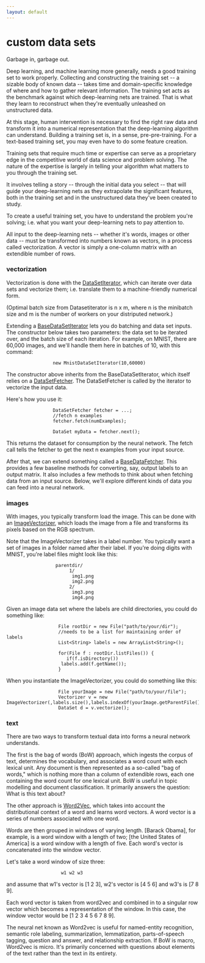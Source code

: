 ```yaml
---
layout: default
---
```


# custom data sets 

Garbage in, garbage out. 

Deep learning, and machine learning more generally, needs a good training set to work properly. Collecting and constructing the training set -- a sizable body of known data -- takes time and domain-specific knowledge of where and how to gather relevant information. The training set acts as the benchmark against which deep-learning nets are trained. That is what they learn to reconstruct when they're eventually unleashed on unstructured data. 

At this stage, human intervention is necessary to find the right raw data and transform it into a numerical representation that the deep-learning algorithm can understand. Building a training set is, in a sense, pre-pre-training. For a text-based training set, you may even have to do some feature creation. 

Training sets that require much time or expertise can serve as a proprietary edge in the competitive world of data science and problem solving. The nature of the expertise is largely in telling your algorithm what matters to you through the training set. 

It involves telling a story -- through the initial data you select -- that will guide your deep-learning nets as they extrapolate the significant features, both in the training set and in the unstructured data they've been created to study.

To create a useful training set, you have to understand the problem you're solving; i.e. what you want your deep-learning nets to pay attention to. 

All input to the deep-learning nets -- whether it's words, images or other data -- must be transformed into numbers known as vectors, in a process called vectorization. A vector is simply a one-column matrix with an extendible number of rows.

### vectorization

Vectorization is done with the [DataSetIterator](../doc/org/deeplearning4j/datasets/iterator/DataSetIterator.html), which can iterate over data sets and vectorize them; i.e. translate them to a machine-friendly numerical form.

(Optimal batch size from Datasetiterator is n x m, where n is the minibatch size and m is the number of workers on your distriputed network.)

Extending a [BaseDataSetIterator](../doc/org/deeplearning4j/datasets/iterator/BaseDataSetIterator.html) lets you do batching and data set inputs. The constructor below takes two parameters: the data set to be iterated over, and the batch size of each iteration. For example, on MNIST, there are 60,000 images, and we'll handle them here in batches of 10, with this command:


                     new MnistDataSetIterator(10,60000)

The constructor above inherits from the BaseDataSetIterator, which itself relies on a [DataSetFetcher](../doc/org/deeplearning4j/datasets/iterator/DataSetFetcher.html). The DataSetFetcher is called by the iterator to vectorize the input data. 

Here's how you use it:

                     DataSetFetcher fetcher = ...;
                     //fetch n examples
                     fetcher.fetch(numExamples);

                     DataSet myData = fetcher.next();

This returns the dataset for consumption by the neural network. The fetch call tells the fetcher to get the next n examples from your input source.

After that, we can extend something called a [BaseDataFetcher](../doc/org/deeplearning4j/datasets/fetchers/BaseDataFetcher.html). This provides a few baseline methods for converting, say, output labels to an output matrix. It also includes a few methods to think about when fetching data from an input source. Below, we'll explore different kinds of data you can feed into a neural network.

### images

With images, you typically transform load the image. This can be done with an [ImageVectorizer](../doc/org/deeplearning4j/datasets/vectorizer/ImageVectorizer.html), which loads the image from a file and transforms its pixels based on the RGB spectrum.

Note that the ImageVectorizer takes in a label number. You typically want a set of images in a folder named after their label. If you're doing digits with MNIST, you're label files might look like this:
                         
                      parentdir/
                           1/
                            img1.png
                            img2.png
                           2/
                            img3.png
                            img4.png

Given an image data set where the labels are child directories, you could do something like:

                       File rootDir = new File("path/to/your/dir");
                       //needs to be a list for maintaining order of labels
                       List<String> labels = new ArrayList<String>();

                       for(File f : rootDir.listFiles()) {
                          if(f.isDirectory())
                       	labels.add(f.getName());
                       }

When you instantiate the ImageVectorizer, you could do something like this:

                         

                       File yourImage = new File("path/to/your/file");
                       Vectorizer v = new ImageVectorizer(,labels.size(),labels.indexOf(yourImage.getParentFile().getName()));
                       DataSet d = v.vectorize();

### text

There are two ways to transform textual data into forms a neural network understands.

The first is the bag of words (BoW) approach, which ingests the corpus of text, determines the vocabulary, and associates a word count with each lexical unit. Any document is then represented as a so-called "bag of words," which is nothing more than a column of extendible rows, each one containing the word count for one lexical unit. BoW is useful in topic modelling and document classification. It primarily answers the question: What is this text about? 

The other approach is [Word2Vec](../doc/org/deeplearning4j/word2vec/Word2Vec.html), which takes into account the distributional context of a word and learns word vectors. A word vector is a series of numbers associated with one word. 

Words are then grouped in windows of varying length. [Barack Obama], for example, is a word window with a length of two; [the United States of America] is a word window with a length of five. Each word's vector is concatenated into the window vector.

Let's take a word window of size three:

                        w1 w2 w3

and assume that w1's vector is [1 2 3], w2's vector is [4 5 6] and w3's is [7 8 9].

Each word vector is taken from word2vec and combined in to a singular row vector which becomes a representation of the window. In this case, the window vector would be [1 2 3 4 5 6 7 8 9].

The neural net known as Word2vec is useful for named-entity recognition, semantic role labeling, summarization, lemmatization, parts-of-speech tagging, question and answer, and relationship extraction. If BoW is macro, Word2vec is micro. It's primarily concerned with questions about elements of the text rather than the text in its entirety.